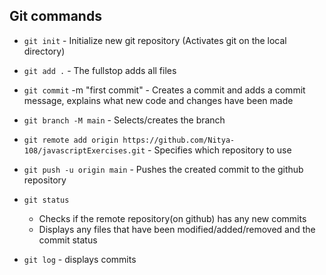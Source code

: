## Git commands

- `git init`  - Initialize new git repository (Activates git on the local directory)
- `git add .` - The fullstop adds all files
- `git commit` -m "first commit" - Creates a commit and adds a commit message, explains what new code and changes have been made

- `git branch -M main` - Selects/creates the branch
- `git remote add origin https://github.com/Nitya-108/javascriptExercises.git` - Specifies which repository to use
- `git push -u origin main` - Pushes the created commit to the github repository
- `git status` 
    - Checks if the remote repository(on github) has any new commits
    - Displays any files that have been modified/added/removed and the commit status
- `git log` - displays commits
